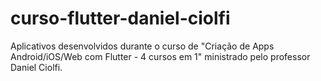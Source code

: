 # curso-flutter-daniel-ciolfi
 Aplicativos desenvolvidos durante o curso de "Criação de Apps Android/iOS/Web com Flutter - 4 cursos em 1" ministrado pelo professor Daniel Ciolfi.
